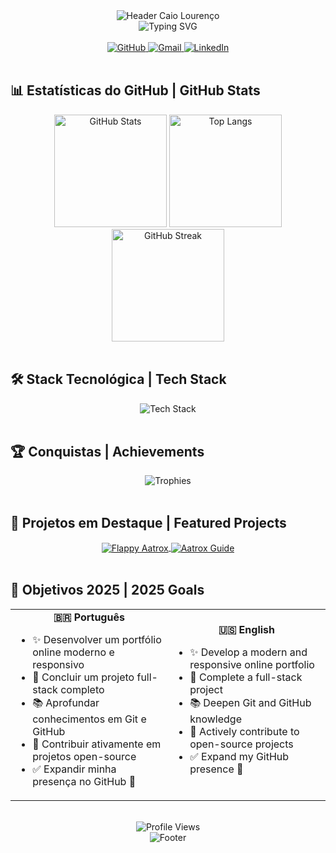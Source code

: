 <div align="center">
  <img src="https://capsule-render.vercel.app/api?type=waving&color=gradient&height=200&section=header&text=Caio%20Lourenço&fontSize=80&fontAlignY=35&animation=twinkling&desc=Desenvolvedor%20Full%20Stack%20|%20Full%20Stack%20Developer&descAlignY=55&descAlign=50" alt="Header Caio Lourenço"/>
</div>

<div align="center">
  <img src="https://readme-typing-svg.herokuapp.com?font=Fira+Code&weight=600&size=25&pause=1000&color=8A2BE2&center=true&vCenter=true&width=600&lines=Desenvolvedor+em+Formação;Developer+in+Progress;Always+Learning+%F0%9F%93%9A+Sempre+Aprendendo" alt="Typing SVG" />
</div>

<br>

<div align="center">
  <a href="https://github.com/caioloudev" target="_blank" rel="noopener noreferrer">
    <img src="https://img.shields.io/badge/GitHub-181717?style=for-the-badge&logo=github&logoColor=white" alt="GitHub"/>
  </a>
  <a href="mailto:caiolourenco75@email.com" target="_blank" rel="noopener noreferrer">
    <img src="https://img.shields.io/badge/Gmail-EA4335?style=for-the-badge&logo=gmail&logoColor=white" alt="Gmail"/>
  </a>
  <a href="https://www.linkedin.com/in/caio-lourenço-05a3a1178/" target="_blank" rel="noopener noreferrer">
    <img src="https://img.shields.io/badge/LinkedIn-0A66C2?style=for-the-badge&logo=linkedin&logoColor=white" alt="LinkedIn"/>
  </a>
</div>

<br>

## 📊 Estatísticas do GitHub | GitHub Stats

<div align="center">
  <img height="180em" src="https://github-readme-stats.vercel.app/api?username=caioloudev&show_icons=true&theme=tokyonight&include_all_commits=true&count_private=true" alt="GitHub Stats"/>
  <img height="180em" src="https://github-readme-stats.vercel.app/api/top-langs/?username=caioloudev&layout=compact&langs_count=8&theme=tokyonight" alt="Top Langs"/>
</div>

<div align="center">
  <img height="180em" src="https://github-readme-streak-stats.herokuapp.com/?user=caioloudev&theme=tokyonight&hide_border=true" alt="GitHub Streak"/>
</div>

<br>

## 🛠️ Stack Tecnológica | Tech Stack

<div align="center">
  <img src="https://skillicons.dev/icons?i=cpp,java,html,css,js,git,github,vscode,nodejs,react&perline=5" alt="Tech Stack"/>
</div>

<br>

## 🏆 Conquistas | Achievements

<div align="center">
  <img src="https://github-profile-trophy.vercel.app/?username=caioloudev&theme=tokyonight&no-frame=true&no-bg=true&margin-w=4&row=2&column=4" alt="Trophies"/>
</div>

<br>

## 🌟 Projetos em Destaque | Featured Projects

<div align="center">
  <a href="https://github.com/caioloudev/aatroxflappybird" target="_blank" rel="noopener noreferrer">
    <img align="center" src="https://github-readme-stats.vercel.app/api/pin/?username=caioloudev&repo=aatroxflappybird&theme=tokyonight&show_owner=true" alt="Flappy Aatrox"/>
  </a>
  <a href="https://github.com/caioloudev/Katrox-Guia" target="_blank" rel="noopener noreferrer">
    <img align="center" src="https://github-readme-stats.vercel.app/api/pin/?username=caioloudev&repo=Katrox-Guia&theme=tokyonight&show_owner=true" alt="Aatrox Guide"/>
  </a>
</div>

<br>

## 🎯 Objetivos 2025 | 2025 Goals

<div align="center">
  <table>
    <tr>
      <td width="50%" align="center">
        <b>🇧🇷 Português</b>
        <ul align="left">
          <li>✨ Desenvolver um portfólio online moderno e responsivo</li>
          <li>🚀 Concluir um projeto full-stack completo</li>
          <li>📚 Aprofundar conhecimentos em Git e GitHub</li>
          <li>🤝 Contribuir ativamente em projetos open-source</li>
          <li>✅ Expandir minha presença no GitHub 💪</li>
        </ul>
      </td>
      <td width="50%" align="center">
        <b>🇺🇸 English</b>
        <ul align="left">
          <li>✨ Develop a modern and responsive online portfolio</li>
          <li>🚀 Complete a full-stack project</li>
          <li>📚 Deepen Git and GitHub knowledge</li>
          <li>🤝 Actively contribute to open-source projects</li>
          <li>✅ Expand my GitHub presence 💪</li>
        </ul>
      </td>
    </tr>
  </table>
</div>

<br>

<div align="center">
  <img src="https://komarev.com/ghpvc/?username=caioloudev&color=8A2BE2&style=for-the-badge" alt="Profile Views"/>
</div>

<div align="center">
  <img src="https://capsule-render.vercel.app/api?type=waving&color=gradient&height=100&section=footer&text=Obrigado%20por%20visitar!%20|%20Thanks%20for%20visiting!%20👋&fontSize=20&fontAlignY=35&animation=twinkling" alt="Footer"/>
</div>
